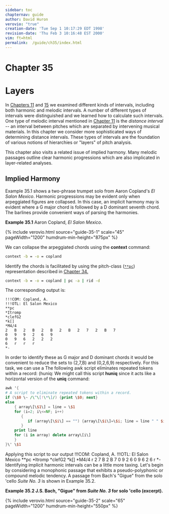 ```yaml
---
sidebar: toc
chapternav: guide
author: David Huron
verovio: "true"
creation-date: 'Tue Sep 1 10:17:29 EDT 1998'
revision-date: 'Thu Feb 3 10:16:48 EST 2000'
vim: ft=html
permalink:	/guide/ch35/index.html
---
```


<div class="chapter-heading">
<h1> Chapter 35 </h1>
<h1> Layers </h1>
</div>


In [Chapters 11](/guide/ch11) and [15](/guide/ch15) we examined
different kinds of intervals, including both harmonic and melodic
intervals. A number of different types of intervals were distinguished
and we learned how to calculate such intervals. One type of melodic
interval mentioned in [Chapter 11](/guide/ch11) is the *distance
interval* \-- an interval between pitches which are separated by
intervening musical materials. In this chapter we consider more
sophisticated ways of determining distance intervals. These types of
intervals are the foundation of various notions of hierarchies or
"layers" of pitch analysis.

This chapter also visits a related issue of implied harmony. Many
melodic passages outline clear harmonic progressions which are also
implicated in layer-related analyses.


Implied Harmony
---------------

Example 35.1 shows a two-phrase trumpet solo from Aaron Copland\'s *El
Salon Mexico*. Harmonic progressions may be evident only when
arpeggiated figures are collapsed. In this case, an implicit harmony may
is evident where a G major chord is followed by a D dominant seventh
chord. The barlines provide convenient ways of parsing the harmonies.

**Example 35.1** Aaron Copland, *El Salon Mexico*.

{% include verovio.html
	source="guide-35-1"
	scale="45"
	pageWidth="1200"
	humdrum-min-height="875px"
%}

<script type="application/x-humdrum" id="guide-35-1">
!!!COM: Copland, A.
!!!OTL: El Salon Mexico
**kern
*Itromp
*clefG2
*k[]
*M4/4
=29
2r
8r
{8d
8gL
8bJ
=30
28ddL
28b
28dd
28b
28dd
28b
28ddJ
8bL
8ddJ
8ggL
8ddJ
8bL
8gJ
=31
8cc
[4.a
8a]}L
{8dJ
8f#L
8aJ
=32
4cc
8aL
8f#J
8d
4dd
8dd
=33
8ff#}~
8r
4r
2r;
=
*-

</script>



We can collapse the arpeggiated chords using the **context** command:

```bash
context -b = -o = copland
```

Identify the chords is facilitated by using the pitch-class
([`**pc`](/rep/pc)) representation described in
[Chapter 34.](/guide/ch34)

```bash
context -b = -o = copland | pc -a | rid -d
```

The corresponding output is:

```humdrum
!!!COM: Copland, A.
!!!OTL: El Salon Mexico
**pc
*Itromp
*clefG2
*k[]
*M4/4
2	B	2	B	2	B	2	B	2	7	2	B	7
0	9	9	2	6	9
0	9	6	2	2	2
6	r	r	r
*-
```

In order to identify these as G major and D dominant chords it would be
convenient to reduce the sets to (2,7,B) and (0,2,6,9) respectively. For
this task, we can use a The following awk script eliminates repeated
tokens within a record: (huniq: We might call this script **huniq**
since it acts like a horizontal version of the **uniq** command:

```awk
awk '{
# A script to eliminate repeated tokens within a record.
if (\$0 \~ /\^\[!\*\]/) {print \$0; next}
else
    { array\[\$1\] = line = \$1
    for (i=2; i\<=NF; i++)
       {
          if (array\[\$i\] == "") {array\[\$i\]=\$i; line = line " " $i}
       }
    print line
    for (i in array) delete array\[i\]
    }
}\' \$1
```

Applying this script to our output !!!COM: Copland, A. !!!OTL: El Salon
Mexico \*\*pc \*Itromp \*clefG2 \*k\[\] \*M4/4 r 2 7 B 2 B 7 0 9 2 6 0 9
6 2 6 r \*- Identifying implicit harmonic intervals can be a little more
taxing. Let\'s begin by considering a monophonic passage that exhibits a
pseudo-polyphonic or compound melodic tendency. A passage from Bach\'s
"Gigue" from the solo \'cello *Suite No. 3* is shown in Example 35.2.

**Example 35.2 J.S. Bach, "Gigue" from *Suite No. 3* for solo \'cello
(excerpt).**

{% include verovio.html
	source="guide-35-2"
	scale="65"
	pageWidth="1200"
	humdrum-min-height="550px"
%}

<script type="application/x-humdrum" id="guide-35-2">
**kern
*M3/8
=88
(16F#L
16c)J
(16EL
16c)J
(16DL
16c)J
=89
(16BL
16D)J
(16AL
16D)J
(16BL
16D)J
=90
(16cL
16D)J
(16BL
16D)J
(16AL
16D)J
=91
(16BL
16D)J
=-
*-
</script>





